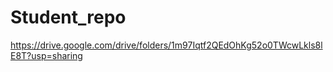 # Student_repo
https://drive.google.com/drive/folders/1m97Iqtf2QEdOhKg52o0TWcwLkls8lE8T?usp=sharing
